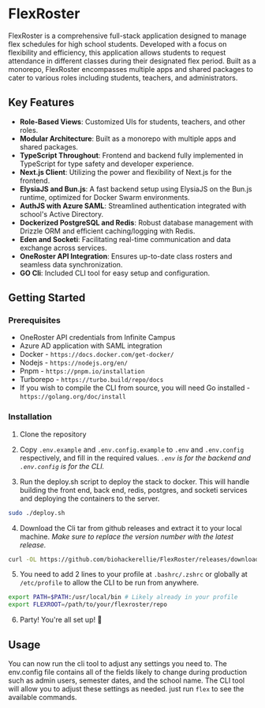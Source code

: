 # FlexRoster

FlexRoster is a comprehensive full-stack application designed to manage flex schedules for high school students. Developed with a focus on flexibility and efficiency, this application allows students to request attendance in different classes during their designated flex period. Built as a monorepo, FlexRoster encompasses multiple apps and shared packages to cater to various roles including students, teachers, and administrators.

## Key Features

- **Role-Based Views**: Customized UIs for students, teachers, and other roles.
- **Modular Architecture**: Built as a monorepo with multiple apps and shared packages.
- **TypeScript Throughout**: Frontend and backend fully implemented in TypeScript for type safety and developer experience.
- **Next.js Client**: Utilizing the power and flexibility of Next.js for the frontend.
- **ElysiaJS and Bun.js**: A fast backend setup using ElysiaJS on the Bun.js runtime, optimized for Docker Swarm environments.
- **AuthJS with Azure SAML**: Streamlined authentication integrated with school's Active Directory.
- **Dockerized PostgreSQL and Redis**: Robust database management with Drizzle ORM and efficient caching/logging with Redis.
- **Eden and Socketi**: Facilitating real-time communication and data exchange across services.
- **OneRoster API Integration**: Ensures up-to-date class rosters and seamless data synchronization.
- **GO Cli**: Included CLI tool for easy setup and configuration.

## Getting Started

### Prerequisites

- OneRoster API credentials from Infinite Campus
- Azure AD application with SAML integration
- Docker - `https://docs.docker.com/get-docker/`
- Nodejs - `https://nodejs.org/en/`
- Pnpm - `https://pnpm.io/installation`
- Turborepo - `https://turbo.build/repo/docs`
- If you wish to compile the CLI from source, you will need Go installed - `https://golang.org/doc/install`

### Installation

1. Clone the repository
2. Copy `.env.example` and `.env.config.example` to `.env` and `.env.config` respectively, and fill in the required values. _`.env` is for the backend and `.env.config` is for the CLI._

3. Run the deploy.sh script to deploy the stack to docker. This will handle building the front end, back end, redis, postgres, and socketi services and deploying the containers to the server.

```bash
sudo ./deploy.sh
```


4. Download the Cli tar from github releases and extract it to your local machine. _Make sure to replace the version number with the latest release._

```bash
curl -OL https://github.com/biohackerellie/FlexRoster/releases/download/ve5f9bbd..1/FlexRoster_e5f9bbd..1_linux_amd64.tar.gz && sudo tar  -C /usr/local/bin -xzf FlexRoster_e5f9bbd..1_linux_amd64.tar.gz

```

5. You need to add 2 lines to your profile at `.bashrc/.zshrc` or globally at `/etc/profile` to allow the CLI to be run from anywhere.

```bash
export PATH=$PATH:/usr/local/bin # Likely already in your profile
export FLEXROOT=/path/to/your/flexroster/repo
```

6. Party! You're all set up! 🎉

## Usage

You can now run the cli tool to adjust any settings you need to. The env.config file contains all of the fields likely to change during production such as admin users, semester dates, and the school name. The CLI tool will allow you to adjust these settings as needed. just run `flex` to see the available commands.
